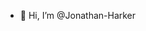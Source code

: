 - 👋 Hi, I’m @Jonathan-Harker

<!---
Jonathan-Harker/Jonathan-Harker is a ✨ special ✨ repository because its `README.md` (this file) appears on your GitHub profile.
You can click the Preview link to take a look at your changes.
--->
